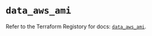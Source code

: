 # `data_aws_ami`

Refer to the Terraform Registory for docs: [`data_aws_ami`](https://registry.terraform.io/providers/hashicorp/aws/5.5.0/docs/data-sources/ami).
